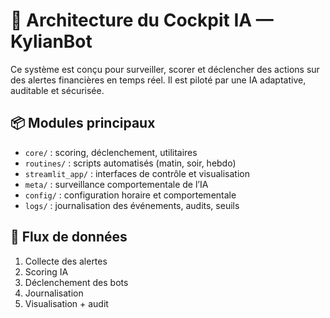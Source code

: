 # 🧭 Architecture du Cockpit IA — KylianBot

Ce système est conçu pour surveiller, scorer et déclencher des actions sur des alertes financières en temps réel. Il est piloté par une IA adaptative, auditable et sécurisée.

## 📦 Modules principaux

- `core/` : scoring, déclenchement, utilitaires  
- `routines/` : scripts automatisés (matin, soir, hebdo)  
- `streamlit_app/` : interfaces de contrôle et visualisation  
- `meta/` : surveillance comportementale de l’IA  
- `config/` : configuration horaire et comportementale  
- `logs/` : journalisation des événements, audits, seuils

## 🔁 Flux de données

1. Collecte des alertes  
2. Scoring IA  
3. Déclenchement des bots  
4. Journalisation  
5. Visualisation + audit
